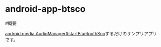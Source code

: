 android-app-btsco
=================

#概要

[android.media.AudioManager#startBluetoothSco](http://developer.android.com/reference/android/media/AudioManager.html#startBluetoothSco())するだけのサンプリアプリです。
